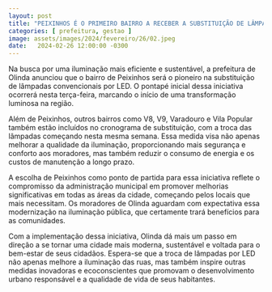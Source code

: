```yaml
---
layout: post
title: "PEIXINHOS É O PRIMEIRO BAIRRO A RECEBER A SUBSTITUIÇÃO DE LÂMPADAS POR LED EM OLINDA."
categories: [ prefeitura, gestao ]
image: assets/images/2024/fevereiro/26/02.jpeg
date:   2024-02-26 12:00:00 -0300
---
```

Na busca por uma iluminação mais eficiente e sustentável, a prefeitura de Olinda anunciou que o bairro de Peixinhos será o pioneiro na substituição de lâmpadas convencionais por LED. O pontapé inicial dessa iniciativa ocorrerá nesta terça-feira, marcando o início de uma transformação luminosa na região.

Além de Peixinhos, outros bairros como V8, V9, Varadouro e Vila Popular também estão incluídos no cronograma de substituição, com a troca das lâmpadas começando nesta mesma semana. Essa medida visa não apenas melhorar a qualidade da iluminação, proporcionando mais segurança e conforto aos moradores, mas também reduzir o consumo de energia e os custos de manutenção a longo prazo.

A escolha de Peixinhos como ponto de partida para essa iniciativa reflete o compromisso da administração municipal em promover melhorias significativas em todas as áreas da cidade, começando pelos locais que mais necessitam. Os moradores de Olinda aguardam com expectativa essa modernização na iluminação pública, que certamente trará benefícios para as comunidades.

Com a implementação dessa iniciativa, Olinda dá mais um passo em direção a se tornar uma cidade mais moderna, sustentável e voltada para o bem-estar de seus cidadãos. Espera-se que a troca de lâmpadas por LED não apenas melhore a iluminação das ruas, mas também inspire outras medidas inovadoras e ecoconscientes que promovam o desenvolvimento urbano responsável e a qualidade de vida de seus habitantes.